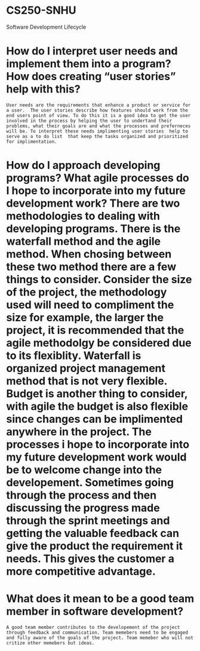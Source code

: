 # CS250-SNHU
Software Development Lifecycle
# How do I interpret user needs and implement them into a program? How does creating “user stories” help with this?
    User needs are the requirements that enhance a product or service for a user.  The user stories describe how features should work from the end users point of view. To do this it is a good idea to get the user involved in the process by helping the user to undertand their problems, what their goals are and what the processes and preferneces will be. To interpret these needs implimenting user stories  help to serve as a to do list  that keep the tasks organized and prioritized for implimentation.
    
# How do I approach developing programs? What agile processes do I hope to incorporate into my future development work? There are two methodologies to dealing with developing programs. There is the waterfall method and the agile method. When chosing between these two method there are a few things to consider. Consider the size of the project, the methodology used will need to compliment the size for example, the larger the project, it is recommended that the agile methodolgy be considered due to its flexiblity.  Waterfall is organized project management method that is not very flexible. Budget is another thing to consider, with agile the budget is also flexible since changes can be implimented anywhere in the project. The processes i hope to incorporate into my future development work would be to welcome change into the developement. Sometimes going through the process and then discussing the progress made through the sprint meetings and getting the valuable feedback can give the product the requirement it needs. This gives the customer a more competitive advantage.
    
# What does it mean to be a good team member in software development?
    A good team member contributes to the developement of the project through feedback and communication. Team memebers need to be engaged and fully aware of the goals of the project. Team memeber who will not critize other memebers but ideas.    
